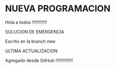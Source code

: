# NUEVA PROGRAMACION

Hola a todos !!!!!!!!!!!!

SOLUCION DE EMERGENCIA

Escrito en la branch new


ULTIMA ACTUALIZACION

Agregado desde GitHub !!!!!!!!!!!!!!
